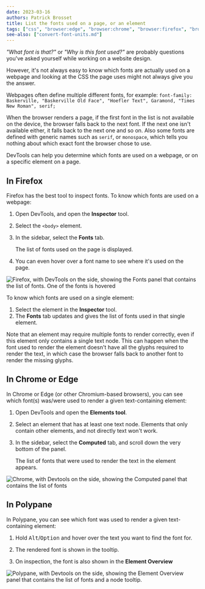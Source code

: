 ```yaml
---
date: 2023-03-16
authors: Patrick Brosset
title: List the fonts used on a page, or an element
tags: ["css", "browser:edge", "browser:chrome", "browser:firefox", "browser:polypane"]
see-also: ["convert-font-units.md"]
---
```

_"What font is that?"_ or _"Why is this font used?"_ are probably questions you've asked yourself while working on a website design.

However, it's not always easy to know which fonts are actually used on a webpage and looking at the CSS the page uses might not always give you the answer.

Webpages often define multiple different fonts, for example: `font-family: Baskerville, "Baskerville Old Face", "Hoefler Text", Garamond, "Times New Roman", serif;`

When the browser renders a page, if the first font in the list is not available on the device, the browser falls back to the next font. If the next one isn't available either, it falls back to the next one and so on. Also some fonts are defined with generic names such as `serif`, or `monospace`, which tells you nothing about which exact font the browser chose to use.

DevTools can help you determine which fonts are used on a webpage, or on a specific element on a page.

## In Firefox

Firefox has the best tool to inspect fonts. To know which fonts are used on a webpage:

1. Open DevTools, and open the **Inspector** tool.

1. Select the `<body>` element.

1. In the sidebar, select the **Fonts** tab.

    The list of fonts used on the page is displayed.

1. You can even hover over a font name to see where it's used on the page.

![Firefox, with DevTools on the side, showing the Fonts panel that contains the list of fonts. One of the fonts is hovered](../../assets/img/list-used-fonts-firefox.png)

To know which fonts are used on a single element:

1. Select the element in the **Inspector** tool.
1. The **Fonts** tab updates and gives the list of fonts used in that single element.

Note that an element may require multiple fonts to render correctly, even if this element only contains a single text node. This can happen when the font used to render the element doesn't have all the glyphs required to render the text, in which case the browser falls back to another font to render the missing glyphs.

## In Chrome or Edge

In Chrome or Edge (or other Chromium-based browsers), you can see which font(s) was/were used to render a given text-containing element:

1. Open DevTools and open the **Elements tool**.

1. Select an element that has at least one text node. Elements that only contain other elements, and not directly text won't work.

1. In the sidebar, select the **Computed** tab, and scroll down the very bottom of the panel.

    The list of fonts that were used to render the text in the element appears.

![Chrome, with Devtools on the side, showing the Computed panel that contains the list of fonts](../../assets/img/list-used-fonts-chrome.png)

## In Polypane

In Polypane, you can see which font was used to render a given text-containing element:

1. Hold <kbd>Alt</kbd>/<kbd>Option</kbd> and hover over the text you want to find the font for.

1. The rendered font is shown in the tooltip.

1. On inspection, the font is also shown in the **Element Overview**

![Polypane, with Devtools on the side, showing the Element Overview panel that contains the list of fonts and a node tooltip.](../../assets/img/list-used-fonts-polypane.png)
